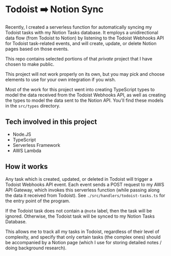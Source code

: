 # Todoist ➡️ Notion Sync

Recently, I created a serverless function for automatically syncing my Todoist tasks with my Notion Tasks database. It employs a unidirectional data flow (from Todoist to Notion) by listening to the Todoist Webhooks API for Todoist task-related events, and will create, update, or delete Notion pages based on those events.

This repo contains selected portions of that _private_ project that I have chosen to make public.

This project will not work properly on its own, but you may pick and choose elements to use for your own integration if you wish.

Most of the work for this project went into creating TypeScript types to model the data received from the Todoist Webhooks API, as well as creating the types to model the data sent to the Notion API. You'll find these models in the `src/types` directory.

## Tech involved in this project

-   Node.JS
-   TypeScript
-   Serverless Framework
-   AWS Lambda

## How it works

Any task which is created, updated, or deleted in Todoist will trigger a Todoist Webhooks API event. Each event sends a POST request to my AWS API Gateway, which invokes this serverless function (while passing along the data it received from Todoist). See `./src/handlers/todoist-tasks.ts` for the entry point of the program.

If the Todoist task does not contain a `@note` label, then the task will be ignored. Otherwise, the Todoist task will be synced to my Notion Tasks Database.

This allows me to track all my tasks in Todoist, regardless of their level of complexity, and specify that only certain tasks (the complex ones) should be accompanied by a Notion page (which I use for storing detailed notes / doing background research).
